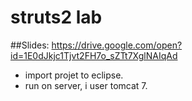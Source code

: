 
# struts2 lab 
##Slides: https://drive.google.com/open?id=1E0dJkjc1Tjvt2FH7o_sZTt7XglNAIqAd
* import projet to eclipse. 
* run on server, i user tomcat 7.
